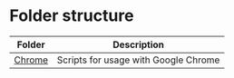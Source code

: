 # Folder structure
|Folder|Description|
|------|-----------|
|[Chrome](Chrome)|Scripts for usage with Google Chrome|